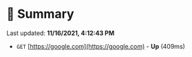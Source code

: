 # 📖 Summary
Last updated: **11/16/2021, 4:12:43 PM**

- `GET` [https://google.com](https://google.com) - **Up** (409ms)
